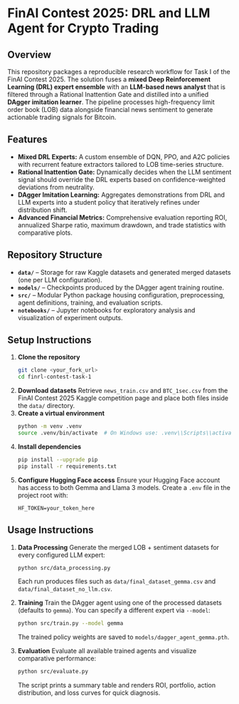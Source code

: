 # FinAI Contest 2025: DRL and LLM Agent for Crypto Trading

## Overview
This repository packages a reproducible research workflow for Task I of the FinAI Contest 2025. The solution fuses a **mixed Deep Reinforcement Learning (DRL) expert ensemble** with an **LLM-based news analyst** that is filtered through a Rational Inattention Gate and distilled into a unified **DAgger imitation learner**. The pipeline processes high-frequency limit order book (LOB) data alongside financial news sentiment to generate actionable trading signals for Bitcoin.

## Features
- **Mixed DRL Experts:** A custom ensemble of DQN, PPO, and A2C policies with recurrent feature extractors tailored to LOB time-series structure.
- **Rational Inattention Gate:** Dynamically decides when the LLM sentiment signal should override the DRL experts based on confidence-weighted deviations from neutrality.
- **DAgger Imitation Learning:** Aggregates demonstrations from DRL and LLM experts into a student policy that iteratively refines under distribution shift.
- **Advanced Financial Metrics:** Comprehensive evaluation reporting ROI, annualized Sharpe ratio, maximum drawdown, and trade statistics with comparative plots.

## Repository Structure
- **`data/`** – Storage for raw Kaggle datasets and generated merged datasets (one per LLM configuration).
- **`models/`** – Checkpoints produced by the DAgger agent training routine.
- **`src/`** – Modular Python package housing configuration, preprocessing, agent definitions, training, and evaluation scripts.
- **`notebooks/`** – Jupyter notebooks for exploratory analysis and visualization of experiment outputs.

## Setup Instructions
1. **Clone the repository**
   ```bash
   git clone <your_fork_url>
   cd finrl-contest-task-1
   ```
2. **Download datasets**
   Retrieve `news_train.csv` and `BTC_1sec.csv` from the FinAI Contest 2025 Kaggle competition page and place both files inside the `data/` directory.
3. **Create a virtual environment**
   ```bash
   python -m venv .venv
   source .venv/bin/activate  # On Windows use: .venv\\Scripts\\activate
   ```
4. **Install dependencies**
   ```bash
   pip install --upgrade pip
   pip install -r requirements.txt
   ```
5. **Configure Hugging Face access**
   Ensure your Hugging Face account has access to both Gemma and Llama 3 models. Create a `.env` file in the project root with:
   ```text
   HF_TOKEN=your_token_here
   ```

## Usage Instructions
1. **Data Processing**
   Generate the merged LOB + sentiment datasets for every configured LLM expert:
   ```bash
   python src/data_processing.py
   ```
   Each run produces files such as `data/final_dataset_gemma.csv` and `data/final_dataset_no_llm.csv`.

2. **Training**
   Train the DAgger agent using one of the processed datasets (defaults to `gemma`). You can specify a different expert via `--model`:
   ```bash
   python src/train.py --model gemma
   ```
   The trained policy weights are saved to `models/dagger_agent_gemma.pth`.

3. **Evaluation**
   Evaluate all available trained agents and visualize comparative performance:
   ```bash
   python src/evaluate.py
   ```
   The script prints a summary table and renders ROI, portfolio, action distribution, and loss curves for quick diagnosis.

